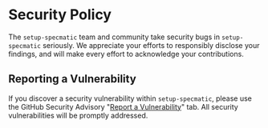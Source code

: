# Security Policy

The `setup-specmatic` team and community take security bugs in `setup-specmatic`
seriously. We appreciate your efforts to responsibly disclose your findings,
and will make every effort to acknowledge your contributions.

## Reporting a Vulnerability

If you discover a security vulnerability within `setup-specmatic`, please use the
GitHub Security Advisory "[Report a Vulnerability](https://github.com/airslate-oss/setup-specmatic/security/advisories/new)"
tab. All security vulnerabilities will be promptly addressed.
